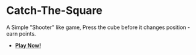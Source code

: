 
 # Catch-The-Square		
 A Simple "Shooter" like game, Press the cube before it changes position - earn points.

  - **[Play Now!](https://marik22312.github.io/Catch-The-Square/index.html)**
